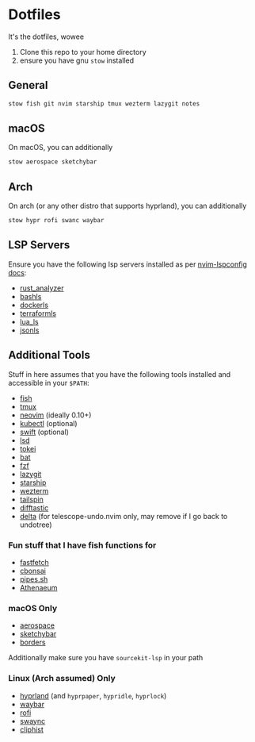 # Dotfiles
It's the dotfiles, wowee

1. Clone this repo to your home directory
2. ensure you have gnu `stow` installed

## General
```sh
stow fish git nvim starship tmux wezterm lazygit notes
```
## macOS
On macOS, you can additionally
```sh
stow aerospace sketchybar
```

## Arch
On arch (or any other distro that supports hyprland), you can additionally
```sh
stow hypr rofi swanc waybar
```

## LSP Servers
Ensure you have the following lsp servers installed as per
[nvim-lspconfig docs](https://github.com/neovim/nvim-lspconfig/blob/master/doc/configs.md):
* [rust_analyzer](https://github.com/neovim/nvim-lspconfig/blob/master/doc/configs.md#rust_analyzer)
* [bashls](https://github.com/neovim/nvim-lspconfig/blob/master/doc/configs.md#bashls)
* [dockerls](https://github.com/neovim/nvim-lspconfig/blob/master/doc/configs.md#dockerls)
* [terraformls](https://github.com/neovim/nvim-lspconfig/blob/master/doc/configs.md#terraformls)
* [lua_ls](https://github.com/neovim/nvim-lspconfig/blob/master/doc/configs.md#lua_ls)
* [jsonls](https://github.com/neovim/nvim-lspconfig/blob/master/doc/configs.md#jsonls)

## Additional Tools
Stuff in here assumes that you have the following tools installed and accessible in your `$PATH`:
* [fish](https://fishshell.com/)
* [tmux](https://github.com/tmux/tmux/wiki/Installing)
* [neovim](https://neovim.io/) (ideally 0.10+)
* [kubectl](https://kubernetes.io/docs/tasks/tools/) (optional)
* [swift](https://www.swift.org/) (optional)
* [lsd](https://github.com/lsd-rs/lsd)
* [tokei](https://github.com/XAMPPRocky/tokei)
* [bat](https://github.com/sharkdp/bat)
* [fzf](https://github.com/junegunn/fzf)
* [lazygit](https://github.com/jesseduffield/lazygit)
* [starship](https://starship.rs/)
* [wezterm](https://wezfurlong.org/wezterm/index.html)
* [tailspin](https://github.com/bensadeh/tailspin)
* [difftastic](https://difftastic.wilfred.me.uk/installation.html)
* [delta](https://dandavison.github.io/delta/installation.html) (for telescope-undo.nvim only, may remove if I go back to undotree)

### Fun stuff that I have fish functions for
* [fastfetch](https://github.com/fastfetch-cli/fastfetch)
* [cbonsai](https://gitlab.com/jallbrit/cbonsai)
* [pipes.sh](https://github.com/pipeseroni/pipes.sh)
* [Athenaeum](https://github.com/GNMoseke/Athenaeum)

### macOS Only
* [aerospace](https://github.com/nikitabobko/AeroSpace)
* [sketchybar](https://github.com/FelixKratz/SketchyBar)
* [borders](https://github.com/FelixKratz/JankyBorders)

Additionally make sure you have `sourcekit-lsp` in your path

### Linux (Arch assumed) Only
* [hyprland](https://github.com/hyprwm/Hyprland) (and `hyprpaper`, `hypridle`, `hyprlock`)
* [waybar](https://github.com/Alexays/Waybar)
* [rofi](https://github.com/davatorium/rofi)
* [swaync](https://github.com/ErikReider/SwayNotificationCenter)
* [cliphist](https://github.com/sentriz/cliphist)
